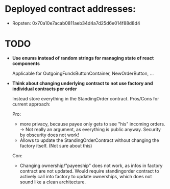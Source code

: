 # Deployed contract addresses:
* Ropsten: 0x70a10e7acab0811aeb34d4a7d25d6e014f88d8d4

# TODO
* __Use enums instead of random strings for managing state of react components__
    
    Applicable for OutgoingFundsButtonContainer, NewOrderButton, ...

* __Think about changing underlying contract to not use factory and individual contracts per order__

    Instead store everything in the StandingOrder contract. Pros/Cons for current approach:
    
    Pro: 
    + more privacy, because payee only gets to see "his" incoming orders. -> Not really an argument,
    as everything is public anyway. Security by obscurity does not work!
    * Allows to update the StandingOrderContract without changing the factory itself. (Not sure about this)
    
    Con:
    + Changing ownership/"payeeship" does not work, as infos in factory contract are not updated. Would require 
    standingorder contract to actively call into factory to update ownerships, which does not sound like a clean architecture.
    